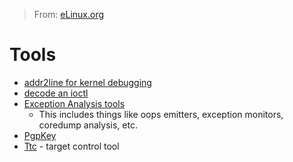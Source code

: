 > From: [eLinux.org](http://eLinux.org/Tools "http://eLinux.org/Tools")


# Tools



-   [addr2line for kernel
    debugging](http://eLinux.org/Addr2line_for_kernel_debugging "Addr2line for kernel debugging")
-   [decode an ioctl](http://eLinux.org/Ioctl "Ioctl")
-   [Exception Analysis
    tools](http://eLinux.org/Exception_Analysis_tools "Exception Analysis tools")
    -   This includes things like oops emitters, exception monitors,
        coredump analysis, etc.
-   [PgpKey](http://eLinux.org/PgpKey "PgpKey")
-   [Ttc](http://eLinux.org/Ttc "Ttc") - target control tool


